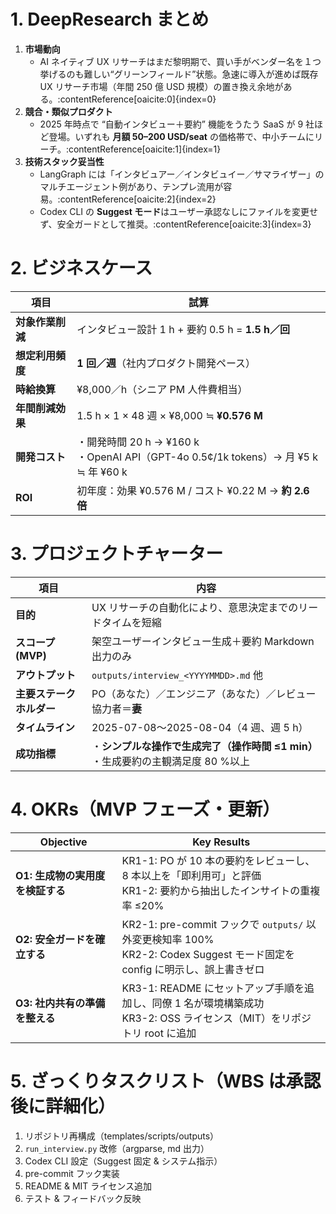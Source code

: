 # 1. DeepResearch まとめ
1. **市場動向**
   - AI ネイティブ UX リサーチはまだ黎明期で、買い手がベンダー名を１つ挙げるのも難しい“グリーンフィールド”状態。急速に導入が進めば既存 UX リサーチ市場（年間 250 億 USD 規模）の置き換え余地がある。:contentReference[oaicite:0]{index=0}
2. **競合・類似プロダクト**
   - 2025 年時点で “自動インタビュー＋要約” 機能をうたう SaaS が 9 社ほど登場。いずれも **月額 50–200 USD/seat** の価格帯で、中小チームにリーチ。:contentReference[oaicite:1]{index=1}
3. **技術スタック妥当性**
   - LangGraph には「インタビュアー／インタビュイー／サマライザー」のマルチエージェント例があり、テンプレ流用が容易。:contentReference[oaicite:2]{index=2}
   - Codex CLI の **Suggest モード**はユーザー承認なしにファイルを変更せず、安全ガードとして推奨。:contentReference[oaicite:3]{index=3}

# 2. ビジネスケース
| 項目 | 試算 |
|------|------|
| **対象作業削減** | インタビュー設計 1 h + 要約 0.5 h = **1.5 h／回** |
| **想定利用頻度** | **1 回／週**（社内プロダクト開発ペース） |
| **時給換算** | ¥8,000／h（シニア PM 人件費相当） |
| **年間削減効果** | 1.5 h × 1 × 48 週 × ¥8,000 ≒ **¥0.576 M** |
| **開発コスト** | ・開発時間 20 h → ¥160 k<br>・OpenAI API（GPT-4o 0.5¢/1k tokens）→ 月 ¥5 k ≒ 年 ¥60 k |
| **ROI** | 初年度：効果 ¥0.576 M / コスト ¥0.22 M → **約 2.6 倍** |

# 3. プロジェクトチャーター
| 項目 | 内容 |
|------|------|
| **目的** | UX リサーチの自動化により、意思決定までのリードタイムを短縮 |
| **スコープ (MVP)** | 架空ユーザーインタビュー生成＋要約 Markdown 出力のみ |
| **アウトプット** | `outputs/interview_<YYYYMMDD>.md` 他 |
| **主要ステークホルダー** | PO（あなた）／エンジニア（あなた）／レビュー協力者＝**妻** |
| **タイムライン** | 2025-07-08〜2025-08-04（4 週、週 5 h） |
| **成功指標** | ・**シンプルな操作で生成完了（操作時間 ≤1 min）**<br>・生成要約の主観満足度 80 %以上 |


# 4. OKRs（MVP フェーズ・更新）
| Objective | Key Results |
|-----------|-------------|
| **O1: 生成物の実用度を検証する** | KR1-1: PO が 10 本の要約をレビューし、8 本以上を「即利用可」と評価<br>KR1-2: 要約から抽出したインサイトの重複率 ≤20% |
| **O2: 安全ガードを確立する** | KR2-1: pre-commit フックで `outputs/` 以外変更検知率 100%<br>KR2-2: Codex Suggest モード固定を config に明示し、誤上書きゼロ |
| **O3: 社内共有の準備を整える** | KR3-1: README にセットアップ手順を追加し、同僚 1 名が環境構築成功<br>KR3-2: OSS ライセンス（MIT）をリポジトリ root に追加 |


# 5. ざっくりタスクリスト（WBS は承認後に詳細化）
1. リポジトリ再構成（templates/scripts/outputs）
2. `run_interview.py` 改修（argparse, md 出力）
3. Codex CLI 設定（Suggest 固定 & システム指示）
4. pre-commit フック実装
5. README & MIT ライセンス追加
6. テスト & フィードバック反映

